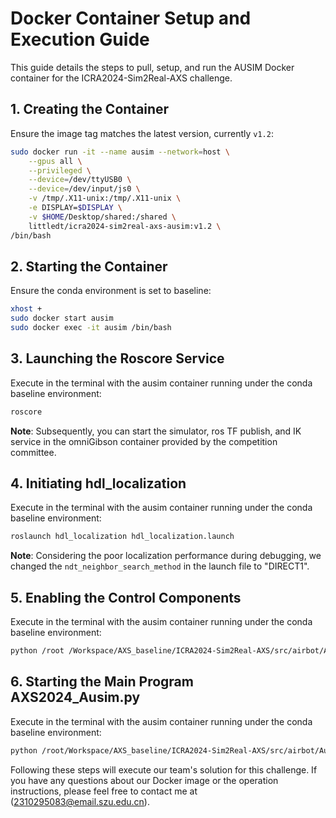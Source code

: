 
# Docker Container Setup and Execution Guide

This guide details the steps to pull, setup, and run the AUSIM Docker container for the ICRA2024-Sim2Real-AXS challenge.

## 1. Creating the Container

Ensure the image tag matches the latest version, currently `v1.2`:

```bash
sudo docker run -it --name ausim --network=host \
    --gpus all \
    --privileged \
    --device=/dev/ttyUSB0 \
    --device=/dev/input/js0 \
    -v /tmp/.X11-unix:/tmp/.X11-unix \
    -e DISPLAY=$DISPLAY \
    -v $HOME/Desktop/shared:/shared \
    littledt/icra2024-sim2real-axs-ausim:v1.2 \
/bin/bash
```

## 2. Starting the Container

Ensure the conda environment is set to baseline:

```bash
xhost +
sudo docker start ausim
sudo docker exec -it ausim /bin/bash
```

## 3. Launching the Roscore Service

Execute in the terminal with the ausim container running under the conda baseline environment:

```bash
roscore
```

**Note**: Subsequently, you can start the simulator, ros TF publish, and IK service in the omniGibson container provided by the competition committee.

## 4. Initiating hdl_localization

Execute in the terminal with the ausim container running under the conda baseline environment:

```bash
roslaunch hdl_localization hdl_localization.launch
```

**Note**: Considering the poor localization performance during debugging, we changed the `ndt_neighbor_search_method` in the launch file to "DIRECT1".

## 5. Enabling the Control Components

Execute in the terminal with the ausim container running under the conda baseline environment:

```bash
python /root /Workspace/AXS_baseline/ICRA2024-Sim2Real-AXS/src/airbot/Ausim/ros_base_control.py
```

## 6. Starting the Main Program AXS2024_Ausim.py

Execute in the terminal with the ausim container running under the conda baseline environment:

```bash
python /root/Workspace/AXS_baseline/ICRA2024-Sim2Real-AXS/src/airbot/Ausim/AXS2024_Ausim.py
```

Following these steps will execute our team's solution for this challenge. If you have any questions about our Docker image or the operation instructions, please feel free to contact me at (2310295083@email.szu.edu.cn).
